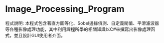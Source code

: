 # Image_Processing_Program
程式說明: 本程式包含著直方圖等化、Sobel邊緣偵測、自定義閥值、平滑濾波器等各種影像處理功能，其中利用課程所學的相關知識以C#來撰寫出影像處理函式，並且設計GUI使用者介面。

